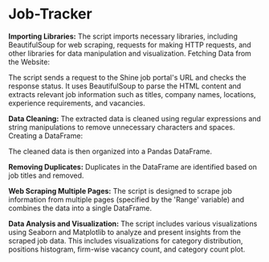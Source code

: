 # Job-Tracker
**Importing Libraries:**
The script imports necessary libraries, including BeautifulSoup for web scraping, requests for making HTTP requests, and other libraries for data manipulation and visualization.
Fetching Data from the Website:

The script sends a request to the Shine job portal's URL and checks the response status.
It uses BeautifulSoup to parse the HTML content and extracts relevant job information such as titles, company names, locations, experience requirements, and vacancies.

**Data Cleaning:**
The extracted data is cleaned using regular expressions and string manipulations to remove unnecessary characters and spaces.
Creating a DataFrame:

The cleaned data is then organized into a Pandas DataFrame.

**Removing Duplicates:**
Duplicates in the DataFrame are identified based on job titles and removed.

**Web Scraping Multiple Pages:**
The script is designed to scrape job information from multiple pages (specified by the 'Range' variable) and combines the data into a single DataFrame.

**Data Analysis and Visualization:**
The script includes various visualizations using Seaborn and Matplotlib to analyze and present insights from the scraped job data. This includes visualizations for category distribution, positions histogram, firm-wise vacancy count, and category count plot.
